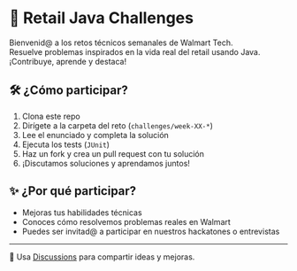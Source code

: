 # 🧩 Retail Java Challenges

Bienvenid@ a los retos técnicos semanales de Walmart Tech.  
Resuelve problemas inspirados en la vida real del retail usando Java. ¡Contribuye, aprende y destaca!

## 🛠️ ¿Cómo participar?

1. Clona este repo
2. Dirígete a la carpeta del reto (`challenges/week-XX-*`)
3. Lee el enunciado y completa la solución
4. Ejecuta los tests (`JUnit`)
5. Haz un fork y crea un pull request con tu solución
6. ¡Discutamos soluciones y aprendamos juntos!

## ✨ ¿Por qué participar?

- Mejoras tus habilidades técnicas
- Conoces cómo resolvemos problemas reales en Walmart
- Puedes ser invitad@ a participar en nuestros hackatones o entrevistas

---

📣 Usa [Discussions](https://github.com/tu-org/retail-java-challenges/discussions) para compartir ideas y mejoras.
